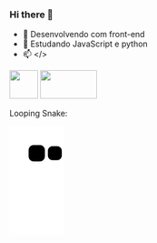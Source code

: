 ### Hi there 👋

- 🔭 Desenvolvendo com front-end
- 🌱 Estudando JavaScript e python
- 📫 </>
<html>

  <p>
  <img src="https://upload.wikimedia.org/wikipedia/commons/thumb/9/99/Unofficial_JavaScript_logo_2.svg/1200px-Unofficial_JavaScript_logo_2.svg.png" alt="" height="50" width="50">
  <img src="https://engenharia360.com/wp-content/uploads/2019/04/python-engenharia360-3-1024x512.png" height="50" width="100">
  </p>
  <p>Looping Snake: </p>
  <img src="https://github.com/rafaballerini/rafaballerini/raw/output/github-contribution-grid-snake.svg" alt="Snake animation" style="max-width: 100%;">
</html>
 
